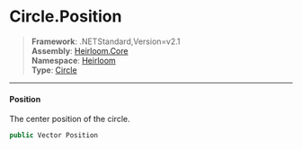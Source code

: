 # Circle.Position

> **Framework**: .NETStandard,Version=v2.1  
> **Assembly**: [Heirloom.Core][0]  
> **Namespace**: [Heirloom][0]  
> **Type**: [Circle][1]

--------------------------------------------------------------------------------

#### Position

The center position of the circle.

```cs
public Vector Position
```

[0]: ../Heirloom.Core.md
[1]: Heirloom.Circle.md
